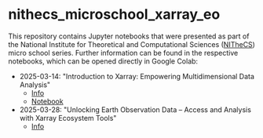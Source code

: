 # nithecs_microschool_xarray_eo

This repository contains Jupyter notebooks that were presented as part of the National Institute for Theoretical and Computational Sciences ([NITheCS](https://nithecs.ac.za/)) micro school series. Further information can be found in the respective notebooks, which can be opened directly in Google Colab:

- 2025-03-14: "Introduction to Xarray:
Empowering Multidimensional Data Analysis"
    - [Info](https://nithecs.ac.za/wp-content/uploads/2025/03/2025-03-14-NITheCS-Micro-school.pdf)
    - [Notebook](https://colab.research.google.com/github/maawoo/nithecs_microschool_xarray_eo/blob/main/01_intro_to_xarray.ipynb)
- 2025-03-28: "Unlocking Earth Observation Data – Access and Analysis with Xarray Ecosystem Tools"
    - [Info](https://nithecs.ac.za/wp-content/uploads/2025/03/2025-03-28-NITheCS-Micro-school.pdf)